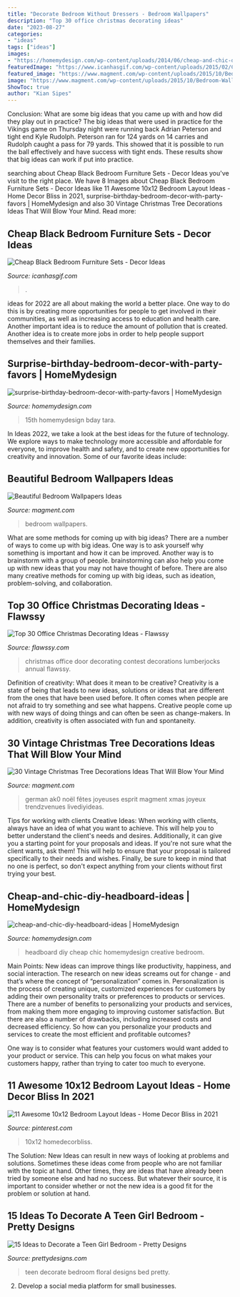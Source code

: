 ```yaml
---
title: "Decorate Bedroom Without Dressers - Bedroom Wallpapers"
description: "Top 30 office christmas decorating ideas"
date: "2023-08-27"
categories:
- "ideas"
tags: ["ideas"]
images:
- "https://homemydesign.com/wp-content/uploads/2014/06/cheap-and-chic-diy-headboard-ideas.jpg"
featuredImage: "https://www.icanhasgif.com/wp-content/uploads/2015/02/Cheap-Black-Bedroom-Furniture-Sets.jpg"
featured_image: "https://www.magment.com/wp-content/uploads/2015/10/Bedroom-Wallpaper-5.jpg"
image: "https://www.magment.com/wp-content/uploads/2015/10/Bedroom-Wallpaper-5.jpg"
ShowToc: true
author: "Kian Sipes"
---
```



Conclusion: What are some big ideas that you came up with and how did they play out in practice?
The big ideas that were used in practice for the Vikings game on Thursday night were running back Adrian Peterson and tight end Kyle Rudolph. Peterson ran for 124 yards on 14 carries and Rudolph caught a pass for 79 yards. This showed that it is possible to run the ball effectively and have success with tight ends. These results show that big ideas can work if put into practice.

	

		
searching about Cheap Black Bedroom Furniture Sets - Decor Ideas you've visit to the right place. We have 8 Images about Cheap Black Bedroom Furniture Sets - Decor Ideas like 11 Awesome 10x12 Bedroom Layout Ideas - Home Decor Bliss in 2021, surprise-birthday-bedroom-decor-with-party-favors | HomeMydesign and also 30 Vintage Christmas Tree Decorations Ideas That Will Blow Your Mind. Read more:
		
    
## Cheap Black Bedroom Furniture Sets - Decor Ideas

<img loading=lazy src="https://www.icanhasgif.com/wp-content/uploads/2015/02/Cheap-Black-Bedroom-Furniture-Sets.jpg" onerror="this.onerror=null;this.src='https://tse4.mm.bing.net/th?id=OIP.I6oBY3t8Qf_uv362kiGxoQHaFj&amp;pid=15.1';" alt="Cheap Black Bedroom Furniture Sets - Decor Ideas">

_Source: icanhasgif.com_

>. 

	

ideas for 2022 are all about making the world a better place. One way to do this is by creating more opportunities for people to get involved in their communities, as well as increasing access to education and health care. Another important idea is to reduce the amount of pollution that is created. Another idea is to create more jobs in order to help people support themselves and their families.

    
## Surprise-birthday-bedroom-decor-with-party-favors | HomeMydesign

<img loading=lazy src="https://homemydesign.com/wp-content/uploads/2020/06/surprise-birthday-bedroom-decor-with-party-favors.jpg" onerror="this.onerror=null;this.src='https://tse1.mm.bing.net/th?id=OIP.363h1pP-iJxIXvbuR4Q0bgHaJQ&amp;pid=15.1';" alt="surprise-birthday-bedroom-decor-with-party-favors | HomeMydesign">

_Source: homemydesign.com_

>15th homemydesign bday tara. 

	

In Ideas 2022, we take a look at the best ideas for the future of technology. We explore ways to make technology more accessible and affordable for everyone, to improve health and safety, and to create new opportunities for creativity and innovation. Some of our favorite ideas include: 

    
## Beautiful Bedroom Wallpapers Ideas

<img loading=lazy src="https://www.magment.com/wp-content/uploads/2015/10/Bedroom-Wallpaper-5.jpg" onerror="this.onerror=null;this.src='https://tse3.mm.bing.net/th?id=OIP.DInyMgg55F-8c3ET5Dyk5wHaEo&amp;pid=15.1';" alt="Beautiful Bedroom Wallpapers Ideas">

_Source: magment.com_

>bedroom wallpapers. 

	

What are some methods for coming up with big ideas?
There are a number of ways to come up with big ideas. One way is to ask yourself why something is important and how it can be improved. Another way is to brainstorm with a group of people. brainstorming can also help you come up with new ideas that you may not have thought of before. There are also many creative methods for coming up with big ideas, such as ideation, problem-solving, and collaboration.

    
## Top 30 Office Christmas Decorating Ideas - Flawssy

<img loading=lazy src="http://flawssy.com/wp-content/uploads/2016/10/Office-Christmas-Door-Decorating-Contest-Ideas.jpg" onerror="this.onerror=null;this.src='https://tse2.mm.bing.net/th?id=OIP.TFAxH_Yx1r7e5R0V_kbySwHaLG&amp;pid=15.1';" alt="Top 30 Office Christmas Decorating Ideas - Flawssy">

_Source: flawssy.com_

>christmas office door decorating contest decorations lumberjocks annual flawssy. 

	

Definition of creativity: What does it mean to be creative?
Creativity is a state of being that leads to new ideas, solutions or ideas that are different from the ones that have been used before. It often comes when people are not afraid to try something and see what happens. Creative people come up with new ways of doing things and can often be seen as change-makers. In addition, creativity is often associated with fun and spontaneity.

    
## 30 Vintage Christmas Tree Decorations Ideas That Will Blow Your Mind

<img loading=lazy src="http://magment.com/wp-content/uploads/2016/10/Antique-Feather-Christmas-Tree.jpg" onerror="this.onerror=null;this.src='https://tse4.mm.bing.net/th?id=OIP.OQezTKtAM66Z7zPGjHDxpwHaLI&amp;pid=15.1';" alt="30 Vintage Christmas Tree Decorations Ideas That Will Blow Your Mind">

_Source: magment.com_

>german ak0 noël fêtes joyeuses esprit magment xmas joyeux trendzvenues livediyideas. 

	

Tips for working with clients
Creative Ideas: When working with clients, always have an idea of what you want to achieve. This will help you to better understand the client's needs and desires. Additionally, it can give you a starting point for your proposals and ideas. If you're not sure what the client wants, ask them! This will help to ensure that your proposal is tailored specifically to their needs and wishes. Finally, be sure to keep in mind that no one is perfect, so don't expect anything from your clients without first trying your best.

    
## Cheap-and-chic-diy-headboard-ideas | HomeMydesign

<img loading=lazy src="https://homemydesign.com/wp-content/uploads/2014/06/cheap-and-chic-diy-headboard-ideas.jpg" onerror="this.onerror=null;this.src='https://tse3.mm.bing.net/th?id=OIP.pB0S3GJDf2xR-sDTMhRxYwHaJ4&amp;pid=15.1';" alt="cheap-and-chic-diy-headboard-ideas | HomeMydesign">

_Source: homemydesign.com_

>headboard diy cheap chic homemydesign creative bedroom. 

	

Main Points: New ideas can improve things like productivity, happiness, and social interaction.
The research on new ideas screams out for change - and that’s where the concept of “personalization” comes in. Personalization is the process of creating unique, customized experiences for customers by adding their own personality traits or preferences to products or services.
There are a number of benefits to personalizing your products and services, from making them more engaging to improving customer satisfaction. But there are also a number of drawbacks, including increased costs and decreased efficiency. So how can you personalize your products and services to create the most efficient and profitable outcomes?

One way is to consider what features your customers would want added to your product or service. This can help you focus on what makes your customers happy, rather than trying to cater too much to everyone.

    
## 11 Awesome 10x12 Bedroom Layout Ideas - Home Decor Bliss In 2021

<img loading=lazy src="https://i.pinimg.com/736x/41/42/87/414287d8e961090df52190033762cce4.jpg" onerror="this.onerror=null;this.src='https://tse4.mm.bing.net/th?id=OIP.uaMjHYdpVpxk3Ib6sboIpQHaLH&amp;pid=15.1';" alt="11 Awesome 10x12 Bedroom Layout Ideas - Home Decor Bliss in 2021">

_Source: pinterest.com_

>10x12 homedecorbliss. 

	

The Solution:
New Ideas can result in new ways of looking at problems and solutions. Sometimes these ideas come from people who are not familiar with the topic at hand. Other times, they are ideas that have already been tried by someone else and had no success. But whatever their source, it is important to consider whether or not the new idea is a good fit for the problem or solution at hand.

    
## 15 Ideas To Decorate A Teen Girl Bedroom - Pretty Designs

<img loading=lazy src="https://www.prettydesigns.com/wp-content/uploads/2015/08/15-ideas-to-decorate-a-teen-girl-bedroom6.jpg" onerror="this.onerror=null;this.src='https://tse1.mm.bing.net/th?id=OIP.yObCQrTuKP5rQlrc9j0JTgHaJ4&amp;pid=15.1';" alt="15 Ideas to Decorate a Teen Girl Bedroom - Pretty Designs">

_Source: prettydesigns.com_

>teen decorate bedroom floral designs bed pretty. 

	

2. Develop a social media platform for small businesses.

